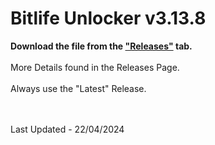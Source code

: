 # Bitlife Unlocker v3.13.8

**Download the file from the ["Releases"](https://github.com/zeropse/bitlife-unlocker/releases/tag/3.13.8) tab.** <br><br> More Details found in the Releases Page. <br><br> Always use the "Latest" Release.

<br><br>
Last Updated - 22/04/2024
